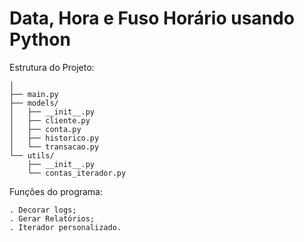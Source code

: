 # Data, Hora e Fuso Horário usando Python

Estrutura do Projeto:

    │
    ├── main.py
    ├── models/
    │   ├── __init__.py
    │   ├── cliente.py
    │   ├── conta.py
    │   ├── historico.py
    │   └── transacao.py
    └── utils/
        ├── __init__.py
        └── contas_iterador.py

Funções do programa:

    . Decorar logs;
    . Gerar Relatórios;
    . Iterador personalizado.
